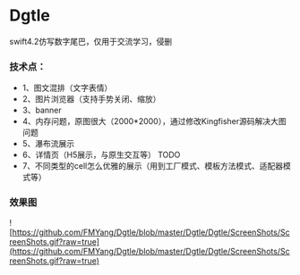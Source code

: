 # Dgtle

swift4.2仿写数字尾巴，仅用于交流学习，侵删

### 技术点：
* 1、图文混排（文字表情）
* 2、图片浏览器（支持手势关闭、缩放）
* 3、banner
* 4、内存问题，原图很大（2000*2000），通过修改Kingfisher源码解决大图问题
* 5、瀑布流展示
* 6、详情页（H5展示，与原生交互等） TODO
* 7、不同类型的cell怎么优雅的展示（用到工厂模式、模板方法模式、适配器模式等）

### 效果图

![https://github.com/FMYang/Dgtle/blob/master/Dgtle/Dgtle/ScreenShots/ScreenShots.gif?raw=true](https://github.com/FMYang/Dgtle/blob/master/Dgtle/Dgtle/ScreenShots/ScreenShots.gif?raw=true)
